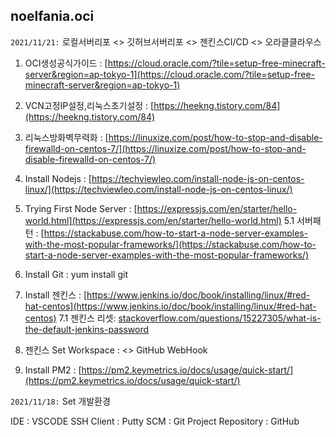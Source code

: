 ## noelfania.oci



`2021/11/21:` 로컬서버리포 <> 깃허브서버리포 <> 젠킨스CI/CD <> 오라클클라우스

1. OCI생성공식가이드 : [https://cloud.oracle.com/?tile=setup-free-minecraft-server&region=ap-tokyo-1](https://cloud.oracle.com/?tile=setup-free-minecraft-server&region=ap-tokyo-1)
2. VCN고정IP설정,리눅스초기설정 :  [https://heekng.tistory.com/84](https://heekng.tistory.com/84)
3. 리눅스방화벽무력화 : [https://linuxize.com/post/how-to-stop-and-disable-firewalld-on-centos-7/](https://linuxize.com/post/how-to-stop-and-disable-firewalld-on-centos-7/)
4. Install Nodejs : [https://techviewleo.com/install-node-js-on-centos-linux/](https://techviewleo.com/install-node-js-on-centos-linux/)
5. Trying First Node Server : [https://expressjs.com/en/starter/hello-world.html](https://expressjs.com/en/starter/hello-world.html)
5.1 서버패턴 : [https://stackabuse.com/how-to-start-a-node-server-examples-with-the-most-popular-frameworks/](https://stackabuse.com/how-to-start-a-node-server-examples-with-the-most-popular-frameworks/)
6. Install Git : yum install git

7. Install 젠킨스 : [https://www.jenkins.io/doc/book/installing/linux/#red-hat-centos](https://www.jenkins.io/doc/book/installing/linux/#red-hat-centos)
7.1 젠킨스 리셋: [stackoverflow.com/questions/15227305/what-is-the-default-jenkins-password](http://stackoverflow.com/questions/15227305/what-is-the-default-jenkins-password)
8. 젠킨스 Set Workspace : <> GitHub WebHook
9. Install PM2 : [https://pm2.keymetrics.io/docs/usage/quick-start/](https://pm2.keymetrics.io/docs/usage/quick-start/)

`2021/11/18:` Set 개발환경

IDE : VSCODE
SSH Client : Putty
SCM : Git
Project Repository : GitHub